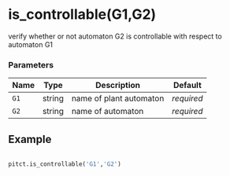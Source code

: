 # is_controllable(G1,G2)

verify whether or not automaton G2 is controllable with respect to automaton G1

### Parameters
| Name       | Type    | Description             |  Default   |
|------------|---------|-------------------------|------------|
| `G1`       | string  | name of plant automaton | *required* |
| `G2`       | string  | name of automaton       | *required* |


## Example

```python title="sample 1"

pitct.is_controllable('G1','G2')

```
